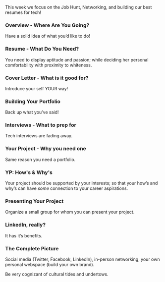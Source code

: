 <!-- ## Step 7: Resumes & Project Work -->

This week we focus on the Job Hunt, Networking, and building our best resumes for tech!


### Overview - Where Are You Going?

Have a solid idea of what you’d like to do!


### Resume - What Do You Need?

You need to display aptitude and passion; while deciding her personal comfortability with proximity to whiteness.


### Cover Letter - What is it good for?

Introduce your self YOUR way!


### Building Your Portfolio

Back up what you’ve said!


### Interviews - What to prep for

Tech interviews are fading away.


### Your Project - Why you need one

Same reason you need a portfolio.


### YP: How's & Why's

Your project should be supported by your interests; so that your how’s and why’s can have _some_ connection to your career aspirations.


### Presenting Your Project

Organize a small group for whom you can present your project.


### LinkedIn, really?

It has it’s benefits.


### The Complete Picture

Social media (Twitter, Facebook, LinkedIn), in-person networking, your own personal webspace (build your own brand).

Be very cognizant of cultural tides and undertows.